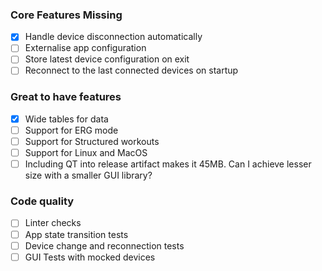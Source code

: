 ### Core Features Missing
 - [x] Handle device disconnection automatically
 - [ ] Externalise app configuration
 - [ ] Store latest device configuration on exit
 - [ ] Reconnect to the last connected devices on startup

### Great to have features
 - [x] Wide tables for data
 - [ ] Support for ERG mode
 - [ ] Support for Structured workouts
 - [ ] Support for Linux and MacOS
 - [ ] Including QT into release artifact makes it 45MB. Can I achieve lesser size with a smaller GUI library?

### Code quality
 - [ ] Linter checks
 - [ ] App state transition tests
 - [ ] Device change and reconnection tests
 - [ ] GUI Tests with mocked devices
